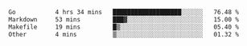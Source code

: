 <!--START_SECTION:waka-->

```txt
Go           4 hrs 34 mins   ███████████████████░░░░░░   76.48 %
Markdown     53 mins         ███▓░░░░░░░░░░░░░░░░░░░░░   15.00 %
Makefile     19 mins         █▒░░░░░░░░░░░░░░░░░░░░░░░   05.40 %
Other        4 mins          ▒░░░░░░░░░░░░░░░░░░░░░░░░   01.32 %
```

<!--END_SECTION:waka-->
